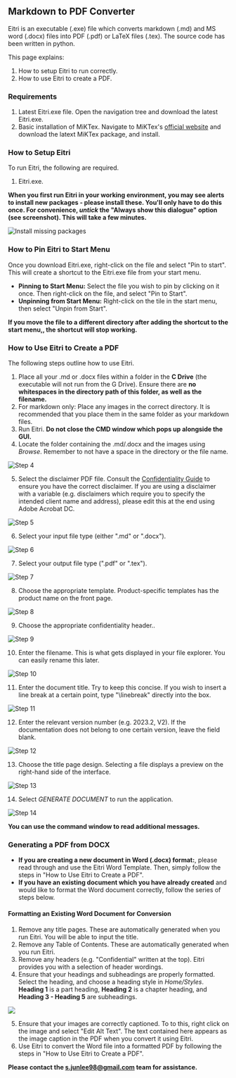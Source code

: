 ## Markdown to PDF Converter

Eitri is an executable (.exe) file which converts markdown (.md) and MS word (.docx) files into PDF (.pdf) or LaTeX files (.tex). The source code has been written in python.

This page explains:

1. How to setup Eitri to run correctly.
2. How to use Eitri to create a PDF.

### Requirements

1. Latest Eitri.exe file. Open the navigation tree and download the latest Eitri.exe.
2. Basic installation of MiKTex. Navigate to MiKTex's [official website](https://miktex.org/download) and download the latext MiKTex package, and install.

### How to Setup Eitri

To run Eitri, the following are required.

1. Eitri.exe.

**When you first run Eitri in your working environment, you may see alerts to install new packages - please install these. You'll only have to do this once. For convenience, *untick* the "Always show this dialogue" option (see screenshot). This will take a few minutes.**

![Install missing packages](images/install-packages.png)

### How to Pin Eitri to Start Menu

Once you download Eitri.exe, right-click on the file and select "Pin to start". This will create a shortcut to the Eitri.exe file from your start menu.

- **Pinning to Start Menu:** Select the file you wish to pin by clicking on it once. Then right-click on the file, and select "Pin to Start".
- **Unpinning from Start Menu:** Right-click on the tile in the start menu, then select "Unpin from Start".

**If you move the file to a different directory after adding the shortcut to the start menu,, the shortcut will stop working.**

### How to Use Eitri to Create a PDF

The following steps outline how to use Eitri.

1. Place all your .md or .docx files within a folder in the **C Drive** (the executable will not run from the G Drive). Ensure there are **no whitespaces in the directory path of this folder, as well as the filename.**
2. For markdown only: Place any images in the correct directory. It is recommended that you place them in the same folder as your markdown files.
3. Run Eitri. **Do not close the CMD window which pops up alongside the GUI.**
4. Locate the folder containing the .md/.docx and the images using *Browse*. Remember to not have a space in the directory or the file name.

![Step 4](images/select-folder.png)

5. Select the disclaimer PDF file. Consult the [Confidentiality Guide](https://docs.tradinghub.com/articles/Confidentiality_Guide/000-LandingPage.html) to ensure you have the correct disclaimer. If you are using a disclaimer with a variable (e.g. disclaimers which require you to specify the intended client name and address), please edit this at the end using Adobe Acrobat DC.

![Step 5](images/select-disclaimer.png)

6. Select your input file type (either ".md" or ".docx").

![Step 6](images/convert-from.png)

7. Select your output file type (".pdf" or ".tex").

![Step 7](images/convert-to.png)

8. Choose the appropriate template. Product-specific templates has the product name on the front page.

![Step 8](images/select-template.png)

9.  Choose the appropriate confidentiality header..

![Step 9](images/select-header.png)

10. Enter the filename. This is what gets displayed in your file explorer. You can easily rename this later.

![Step 10](images/enter-filename.png)

11. Enter the document title. Try to keep this concise. If you wish to insert a line break at a certain point, type "\linebreak" directly into the box.

![Step 11](images/enter-title.png)

12. Enter the relevant version number (e.g. 2023.2, V2). If the documentation does not belong to one certain version, leave the field blank.

![Step 12](images/enter-version.png)

13. Choose the title page design. Selecting a file displays a preview on the right-hand side of the interface.

![Step 13](images/choose-title-design.png)

14. Select *GENERATE DOCUMENT* to run the application.

![Step 14](images/submit.png)

**You can use the command window to read additional messages.**

### Generating a PDF from DOCX

- **If you are creating a new document in Word (.docx) format:**, please read through and use the Eitri Word Template. Then, simply follow the steps in "How to Use Eitri to Create a PDF".
- **If you have an existing document which you have already created** and would like to format the Word document correctly, follow the series of steps below.

#### Formatting an Existing Word Document for Conversion

1. Remove any title pages. These are automatically generated when you run Eitri. You will be able to input the title.
2. Remove any Table of Contents. These are automatically generated when you run Eitri.
3. Remove any headers (e.g. "Confidential" written at the top). Eitri provides you with a selection of header wordings.
4. Ensure that your headings and subheadings are properly formatted. Select the heading, and choose a heading style in *Home/Styles*. **Heading 1** is a part heading, **Heading 2** is a chapter heading, and **Heading 3 - Heading 5** are subheadings. 

![](images/docx-select-header.png)

5. Ensure that your images are correctly captioned. To to this, right click on the image and select "Edit Alt Text". The text contained here appears as the image caption in the PDF when you convert it using Eitri.
6. Use Eitri to convert the Word file into a formatted PDF by following the steps in "How to Use Eitri to Create a PDF". 

**Please contact the s.junlee98@gmail.com team for assistance.**


